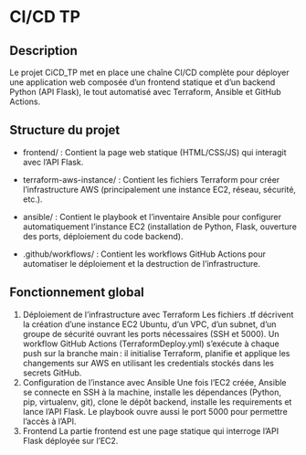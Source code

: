 # CI/CD TP

## Description

Le projet CiCD_TP met en place une chaîne CI/CD complète pour déployer une application web composée d’un frontend statique et d’un backend Python (API Flask), le tout automatisé avec Terraform, Ansible et GitHub Actions.

## Structure du projet

* frontend/ : Contient la page web statique (HTML/CSS/JS) qui interagit avec l’API Flask.

* terraform-aws-instance/ : Contient les fichiers Terraform pour créer l’infrastructure AWS (principalement une instance EC2, réseau, sécurité, etc.).

* ansible/ : Contient le playbook et l’inventaire Ansible pour configurer automatiquement l’instance EC2 (installation de Python, Flask, ouverture des ports, déploiement du code backend).

* .github/workflows/ : Contient les workflows GitHub Actions pour automatiser le déploiement et la destruction de l’infrastructure.

## Fonctionnement global

1. Déploiement de l’infrastructure avec Terraform
Les fichiers .tf décrivent la création d’une instance EC2 Ubuntu, d’un VPC, d’un subnet, d’un groupe de sécurité ouvrant les ports nécessaires (SSH et 5000).
Un workflow GitHub Actions (TerraformDeploy.yml) s’exécute à chaque push sur la branche main : il initialise Terraform, planifie et applique les changements sur AWS en utilisant les credentials stockés dans les secrets GitHub.
2. Configuration de l’instance avec Ansible
Une fois l’EC2 créée, Ansible se connecte en SSH à la machine, installe les dépendances (Python, pip, virtualenv, git), clone le dépôt backend, installe les requirements et lance l’API Flask.
Le playbook ouvre aussi le port 5000 pour permettre l’accès à l’API.
3. Frontend
La partie frontend est une page statique qui interroge l’API Flask déployée sur l’EC2.